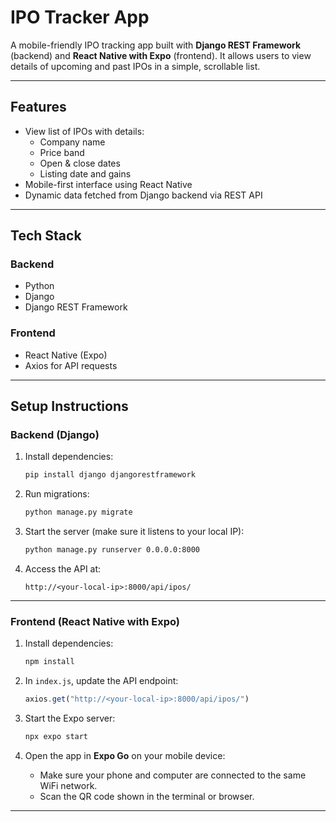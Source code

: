 # IPO Tracker App

A mobile-friendly IPO tracking app built with **Django REST Framework** (backend) and **React Native with Expo** (frontend). It allows users to view details of upcoming and past IPOs in a simple, scrollable list.

---

## Features

- View list of IPOs with details:
  - Company name
  - Price band
  - Open & close dates
  - Listing date and gains
- Mobile-first interface using React Native
- Dynamic data fetched from Django backend via REST API

---

## Tech Stack

### Backend
- Python
- Django
- Django REST Framework

### Frontend
- React Native (Expo)
- Axios for API requests

---

## Setup Instructions

###  Backend (Django)

1. Install dependencies:

    ```bash
    pip install django djangorestframework
    ```

2. Run migrations:

    ```bash
    python manage.py migrate
    ```

3. Start the server (make sure it listens to your local IP):

    ```bash
    python manage.py runserver 0.0.0.0:8000
    ```

4. Access the API at:

    ```
    http://<your-local-ip>:8000/api/ipos/
    ```

---

### Frontend (React Native with Expo)

1. Install dependencies:

    ```bash
    npm install
    ```

2. In `index.js`, update the API endpoint:

    ```js
    axios.get("http://<your-local-ip>:8000/api/ipos/")
    ```

3. Start the Expo server:

    ```bash
    npx expo start
    ```

4. Open the app in **Expo Go** on your mobile device:
    - Make sure your phone and computer are connected to the same WiFi network.
    - Scan the QR code shown in the terminal or browser.

---


